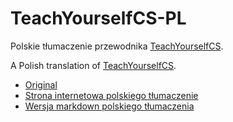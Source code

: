 # TeachYourselfCS-PL

Polskie tłumaczenie przewodnika [TeachYourselfCS](https://teachyourselfcs.com).

A Polish translation of [TeachYourselfCS](https://teachyourselfcs.com).

- [Original](https://teachyourselfcs.com)
- [Strona internetowa polskiego tłumaczenie](https://wiktor-rocks.github.io/TeachYourSelfCS-PL/)
- [Wersja markdown polskiego tłumaczenia](https://github.com/wiktor-rocks/TeachYourSelfCS-PL/blob/main/teachyourselfcs-pl-markdown-version.md)

